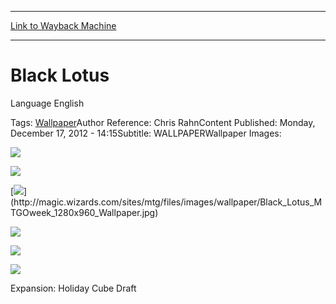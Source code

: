 
---
[Link to Wayback Machine](https://web.archive.org/web/20141104180035/http://magic.wizards.com/en/articles/wallpapers/black-lotus)

[_metadata_:generator]:- "Drupal 7 (http://drupal.org)"
[_metadata_:node]:- "262431"
[_metadata_:source]:- "div-main"
[_metadata_:title]:- "Black Lotus"
[_metadata_:wayback_capture_timestamp]:- "2014-11-04 18:00:35"
[_metadata_:wayback_raw_url]:- "https://web.archive.org/web/20141104180035id_/http://magic.wizards.com/en/articles/wallpapers/black-lotus"
[_metadata_:wayback_url]:- "http://magic.wizards.com/en/articles/wallpapers/black-lotus"
---





Black Lotus
===========


 








Language 
 English

Tags: [Wallpaper](/en/tags/wallpaper)Author Reference: Chris RahnContent Published: Monday, December 17, 2012 - 14:15Subtitle: WALLPAPERWallpaper Images: 

[![](http://magic.wizards.com/sites/mtg/files/styles/large/public/images/wallpaper/Black_Lotus_MTGOweek_2560x1600_Wallpaper.jpg?itok=k5ywu8ck)](http://magic.wizards.com/sites/mtg/files/images/wallpaper/Black_Lotus_MTGOweek_2560x1600_Wallpaper.jpg) 



[![](http://magic.wizards.com/sites/mtg/files/styles/large/public/images/wallpaper/Black_Lotus_MTGOweek_1920x1080_Wallpaper.jpg?itok=zNsWYiQd)](http://magic.wizards.com/sites/mtg/files/images/wallpaper/Black_Lotus_MTGOweek_1920x1080_Wallpaper.jpg) 



[![](http://magic.wizards.com/sites/mtg/files/styles/large/public/images/wallpaper/Black_Lotus_MTGOweek_1280x960_Wallpaper.jpg?itok=4U9Awzr_)](http://magic.wizards.com/sites/mtg/files/images/wallpaper/Black_Lotus_MTGOweek_1280x960_Wallpaper.jpg) 



[![](http://magic.wizards.com/sites/mtg/files/styles/large/public/images/wallpaper/Black_Lotus_MTGOweek_iPhone_Wallpaper.jpg?itok=ql3aQDO2)](http://magic.wizards.com/sites/mtg/files/images/wallpaper/Black_Lotus_MTGOweek_iPhone_Wallpaper.jpg) 



[![](http://magic.wizards.com/sites/mtg/files/styles/large/public/images/wallpaper/Black_Lotus_MTGOweek_iPad_Wallpaper_2.jpg?itok=kdQmfh5b)](http://magic.wizards.com/sites/mtg/files/images/wallpaper/Black_Lotus_MTGOweek_iPad_Wallpaper_2.jpg) 



[![](http://magic.wizards.com/sites/mtg/files/styles/large/public/images/wallpaper/Black_Lotus_MTGOweek_Facebook_Wallpaper.jpg?itok=I7LdiAhF)](http://magic.wizards.com/sites/mtg/files/images/wallpaper/Black_Lotus_MTGOweek_Facebook_Wallpaper.jpg) 

Expansion: Holiday Cube Draft  

 
  

  







